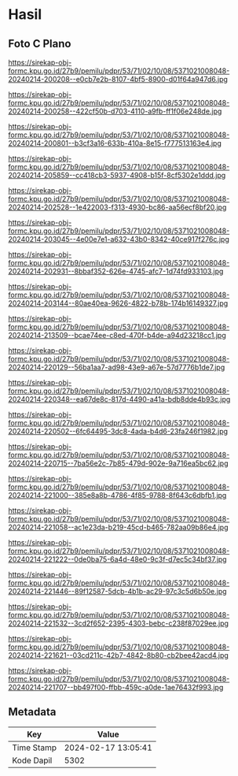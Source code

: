 # Hasil

## Foto C Plano

https://sirekap-obj-formc.kpu.go.id/27b9/pemilu/pdpr/53/71/02/10/08/5371021008048-20240214-200208--e0cb7e2b-8107-4bf5-8900-d01f64a947d6.jpg

https://sirekap-obj-formc.kpu.go.id/27b9/pemilu/pdpr/53/71/02/10/08/5371021008048-20240214-200258--422cf50b-d703-4110-a9fb-ff1f06e248de.jpg

https://sirekap-obj-formc.kpu.go.id/27b9/pemilu/pdpr/53/71/02/10/08/5371021008048-20240214-200801--b3cf3a16-633b-410a-8e15-f777513163e4.jpg

https://sirekap-obj-formc.kpu.go.id/27b9/pemilu/pdpr/53/71/02/10/08/5371021008048-20240214-205859--cc418cb3-5937-4908-b15f-8cf5302e1ddd.jpg

https://sirekap-obj-formc.kpu.go.id/27b9/pemilu/pdpr/53/71/02/10/08/5371021008048-20240214-202528--1e422003-f313-4930-bc86-aa56ecf8bf20.jpg

https://sirekap-obj-formc.kpu.go.id/27b9/pemilu/pdpr/53/71/02/10/08/5371021008048-20240214-203045--4e00e7e1-a632-43b0-8342-40ce917f276c.jpg

https://sirekap-obj-formc.kpu.go.id/27b9/pemilu/pdpr/53/71/02/10/08/5371021008048-20240214-202931--8bbaf352-626e-4745-afc7-1d74fd933103.jpg

https://sirekap-obj-formc.kpu.go.id/27b9/pemilu/pdpr/53/71/02/10/08/5371021008048-20240214-203144--80ae40ea-9626-4822-b78b-174b16149327.jpg

https://sirekap-obj-formc.kpu.go.id/27b9/pemilu/pdpr/53/71/02/10/08/5371021008048-20240214-213509--bcae74ee-c8ed-470f-b4de-a94d23218cc1.jpg

https://sirekap-obj-formc.kpu.go.id/27b9/pemilu/pdpr/53/71/02/10/08/5371021008048-20240214-220129--56ba1aa7-ad98-43e9-a67e-57d7776b1de7.jpg

https://sirekap-obj-formc.kpu.go.id/27b9/pemilu/pdpr/53/71/02/10/08/5371021008048-20240214-220348--ea67de8c-817d-4490-a41a-bdb8dde4b93c.jpg

https://sirekap-obj-formc.kpu.go.id/27b9/pemilu/pdpr/53/71/02/10/08/5371021008048-20240214-220502--6fc64495-3dc8-4ada-b4d6-23fa246f1982.jpg

https://sirekap-obj-formc.kpu.go.id/27b9/pemilu/pdpr/53/71/02/10/08/5371021008048-20240214-220715--7ba56e2c-7b85-479d-902e-9a716ea5bc62.jpg

https://sirekap-obj-formc.kpu.go.id/27b9/pemilu/pdpr/53/71/02/10/08/5371021008048-20240214-221000--385e8a8b-4786-4f85-9788-8f643c6dbfb1.jpg

https://sirekap-obj-formc.kpu.go.id/27b9/pemilu/pdpr/53/71/02/10/08/5371021008048-20240214-221058--ac1e23da-b219-45cd-b465-782aa09b86e4.jpg

https://sirekap-obj-formc.kpu.go.id/27b9/pemilu/pdpr/53/71/02/10/08/5371021008048-20240214-221222--0de0ba75-6a4d-48e0-9c3f-d7ec5c34bf37.jpg

https://sirekap-obj-formc.kpu.go.id/27b9/pemilu/pdpr/53/71/02/10/08/5371021008048-20240214-221446--89f12587-5dcb-4b1b-ac29-97c3c5d6b50e.jpg

https://sirekap-obj-formc.kpu.go.id/27b9/pemilu/pdpr/53/71/02/10/08/5371021008048-20240214-221532--3cd2f652-2395-4303-bebc-c238f87029ee.jpg

https://sirekap-obj-formc.kpu.go.id/27b9/pemilu/pdpr/53/71/02/10/08/5371021008048-20240214-221621--03cd211c-42b7-4842-8b80-cb2bee42acd4.jpg

https://sirekap-obj-formc.kpu.go.id/27b9/pemilu/pdpr/53/71/02/10/08/5371021008048-20240214-221707--bb497f00-ffbb-459c-a0de-1ae76432f993.jpg


## Metadata

| Key        | Value               |
| ---------- | ------------------- |
| Time Stamp | 2024-02-17 13:05:41 |
| Kode Dapil | 5302                |



